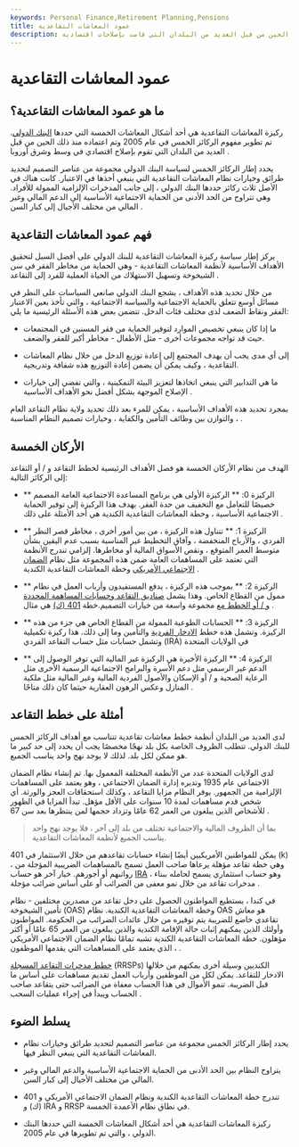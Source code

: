 ```yaml
---
keywords: Personal Finance,Retirement Planning,Pensions
title: عمود المعاشات التقاعدية
description: ركيزة المعاشات التقاعدية هي واحدة من خمسة أشكال للمعاشات التقاعدية أنشأها البنك الدولي ، والتي تم تبنيها منذ ذلك الحين من قبل العديد من البلدان التي قامت بإصلاحات اقتصادية.
---
```


# عمود المعاشات التقاعدية
## ما هو عمود المعاشات التقاعدية؟

ركيزة المعاشات التقاعدية هي أحد أشكال المعاشات الخمسة التي حددها [البنك الدولي](/worldbank). تم تطوير مفهوم الركائز الخمس في عام 2005 وتم اعتماده منذ ذلك الحين من قبل العديد من البلدان التي تقوم بإصلاح اقتصادي في وسط وشرق أوروبا .

يحدد إطار الركائز الخمس لسياسة البنك الدولي مجموعة من عناصر التصميم لتحديد طرائق وخيارات نظام المعاشات التقاعدية التي ينبغي أخذها في الاعتبار. كانت هناك في الأصل ثلاث ركائز حددها البنك الدولي ، إلى جانب المدخرات الإلزامية الممولة للأفراد. وهي تتراوح من الحد الأدنى من الحماية الاجتماعية الأساسية إلى الدعم المالي وغير المالي من مختلف الأجيال إلى كبار السن .

## فهم عمود المعاشات التقاعدية

يركز إطار سياسة ركيزة المعاشات التقاعدية للبنك الدولي على أفضل السبل لتحقيق الأهداف الأساسية لأنظمة المعاشات التقاعدية - وهي الحماية من مخاطر الفقر في سن الشيخوخة وتسهيل الاستهلاك من الحياة العملية للفرد إلى التقاعد .

من خلال تحديد هذه الأهداف ، يشجع البنك الدولي صانعي السياسات على النظر في مسائل أوسع تتعلق بالحماية الاجتماعية والسياسة الاجتماعية ، والتي تأخذ بعين الاعتبار الفقر ونقاط الضعف لدى مختلف فئات الدخل. تتضمن بعض هذه الأسئلة الرئيسية ما يلي:

- ما إذا كان ينبغي تخصيص الموارد لتوفير الحماية من فقر المسنين في المجتمعات حيث قد تواجه مجموعات أخرى - مثل الأطفال - مخاطر أكبر للفقر والضعف.

- إلى أي مدى يجب أن يهدف المجتمع إلى إعادة توزيع الدخل من خلال نظام المعاشات التقاعدية ، وكيف يمكن أن يضمن إعادة التوزيع هذه شفافة وتدريجية.

- ما هي التدابير التي ينبغي اتخاذها لتعزيز البيئة التمكينية ، والتي تفضي إلى خيارات الإصلاح الموجهة بشكل أفضل نحو الأهداف الأساسية .

بمجرد تحديد هذه الأهداف الأساسية ، يمكن للمرء بعد ذلك تحديد ولاية نظام التقاعد العام ، والتوازن بين وظائف التأمين والكفاية ، وخيارات تصميم النظام المناسبة .

## الأركان الخمسة

الهدف من نظام الأركان الخمسة هو فصل الأهداف الرئيسية لخطط التقاعد و / أو التقاعد إلى الركائز التالية:

- ** الركيزة 0: ** الركيزة الأولى هي برنامج المساعدة الاجتماعية العامة المصمم خصيصًا للتعامل مع التخفيف من حدة الفقر. يهدف هذا الركيزة إلى توفير الحماية الاجتماعية الأساسية ، وخطة المعاشات التقاعدية الكندية هي أحد الأمثلة على ذلك .

- ** الركيزة 1: ** تتناول هذه الركيزة ، من بين أمور أخرى ، مخاطر قصر النظر الفردي ، والأرباح المنخفضة ، وآفاق التخطيط غير المناسبة بسبب عدم اليقين بشأن متوسط العمر المتوقع ، ونقص الأسواق المالية أو مخاطرها. إلزامي تندرج الأنظمة التي تعتمد على المساهمات العامة ضمن هذه المجموعة مثل نظام [الضمان الاجتماعي الأمريكي](/socialsecurity) وخطة المعاشات التقاعدية الكندية .

- ** الركيزة 2: ** بموجب هذه الركيزة ، يدفع المستفيدون وأرباب العمل في نظام ممول من القطاع الخاص. وهذا يشمل [صناديق التقاعد وحسابات المساهمة المحددة و / أو الخطط مع](/pensionplan) مجموعة واسعة من خيارات التصميم.خطة [401 (ك)](/401kplan) هي مثال .

- ** الركيزة 3: ** الحسابات الطوعية الممولة من القطاع الخاص هي جزء من هذه الركيزة. وتشمل هذه خطط [الادخار الفردية](/savings) والتأمين وما إلى ذلك. هذا ركيزة تكميلية وتشمل حسابات مثل حساب التقاعد الفردي (IRA) في الولايات المتحدة

- ** الركيزة 4: ** الركيزة الأخيرة هي الركيزة غير المالية التي توفر الوصول إلى الدعم غير الرسمي مثل دعم الأسرة والبرامج الاجتماعية الرسمية الأخرى مثل الرعاية الصحية و / أو الإسكان والأصول الفردية المالية وغير المالية مثل ملكية المنازل وعكس الرهون العقارية حيثما كان ذلك متاحًا .

## أمثلة على خطط التقاعد

لدى العديد من البلدان أنظمة خطط معاشات تقاعدية تتناسب مع أهداف الركائز الخمس للبنك الدولي. تتطلب الظروف الخاصة بكل بلد نهجًا مخصصًا يجب أن يحدد إلى حد كبير ما هو ممكن لكل بلد. لذلك لا يوجد نهج واحد يناسب الجميع.

لدى الولايات المتحدة عدد من الأنظمة المختلفة المعمول بها. تم إنشاء نظام الضمان الاجتماعي عام 1935 وتديره إدارة الضمان الاجتماعي ، وهو يعتمد على المساهمات الإلزامية من الجمهور. يوفر النظام مزايا التقاعد ، وكذلك استحقاقات العجز والورثة. أي شخص قدم مساهمات لمدة 10 سنوات على الأقل مؤهل. تبدأ المزايا في الظهور للأشخاص الذين يبلغون من العمر 62 عامًا وتزداد حجمها لمن ينتظرها بعد سن 67 .

> بما أن الظروف المالية والاجتماعية تختلف من بلد إلى آخر ، فلا يوجد نهج واحد يناسب الجميع لأنظمة المعاشات التقاعدية.

>

يمكن للمواطنين الأمريكيين أيضًا إنشاء حسابات تقاعدهم من خلال الاستثمار في 401 (k) ، وهي خطة تقاعد مؤهلة يرعاها صاحب العمل تسمح بالمساهمات الضريبية المؤجلة من رواتبهم أو أجورهم. خيار آخر هو حساب [IRA](/ira) ، وهو حساب استثماري يسمح لحامله ببناء مدخرات تقاعد من خلال نمو معفى من الضرائب أو على أساس ضرائب مؤجلة .

في كندا ، يستطيع المواطنون الحصول على دخل تقاعد من مصدرين مختلفين - نظام تأمين الشيخوخة (OAS) وخطة المعاشات التقاعدية الكندية. نظام OAS هو معاش تقاعدي خاضع للضريبة يتم توفيره من خلال عائدات الضرائب من الحكومة. المواطنون وأولئك الذين يمكنهم إثبات حالة الإقامة الكندية والذين يبلغون من العمر 65 عامًا أو أكثر مؤهلون. خطة المعاشات التقاعدية الكندية تشبه تمامًا نظام الضمان الاجتماعي الأمريكي ، الذي يعتمد على المساهمات التي يقدمها الموظفون .

[خطط مدخرات التقاعد المسجلة](/rrsp) (RRSPs) الكنديين وسيلة أخرى يمكنهم من خلالها الادخار للتقاعد. يمكن لكل من الموظفين وأرباب العمل تقديم مساهمات على أساس ما قبل الضريبة. تنمو الأموال في هذا الحساب معفاة من الضرائب حتى يتقاعد صاحب الحساب ويبدأ في إجراء عمليات السحب .

## يسلط الضوء

- يحدد إطار الركائز الخمس مجموعة من عناصر التصميم لتحديد طرائق وخيارات نظام المعاشات التقاعدية التي ينبغي النظر فيها.

- يتراوح النظام بين الحد الأدنى من الحماية الاجتماعية الأساسية والدعم المالي وغير المالي من مختلف الأجيال إلى كبار السن.

- تندرج خطة المعاشات التقاعدية الكندية ونظام الضمان الاجتماعي الأمريكي و 401 (ك) و IRA و RRSP في نطاق نظام الأعمدة الخمسة.

- ركيزة المعاشات التقاعدية هي أحد أشكال المعاشات الخمسة التي حددها البنك الدولي ، والتي تم تطويرها في عام 2005.

